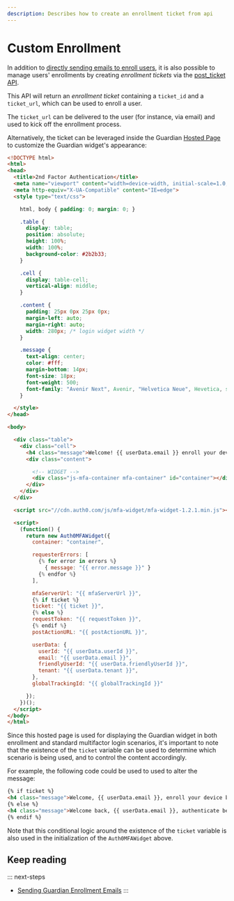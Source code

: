 ```yaml
---
description: Describes how to create an enrollment ticket from api
---
```

# Custom Enrollment

In addition to [directly sending emails to enroll users](/multifactor-authentication/administrator/guardian-enrollment-email), it is also possible to manage users' enrollments by creating _enrollment tickets_ via the [post_ticket API](/api/management/v2#!/Guardian/post_ticket).

This API will return an _enrollment ticket_ containing a `ticket_id` and a `ticket_url`, which can be used to enroll a user.

The `ticket_url` can be delivered to the user (for instance, via email) and used to kick off the enrollment process.

Alternatively, the ticket can be leveraged inside the Guardian [Hosted Page](${manage_url}/#/guardian_mfa_page) to customize the Guardian widget's appearance:

```html
<!DOCTYPE html>
<html>
<head>
  <title>2nd Factor Authentication</title>
  <meta name="viewport" content="width=device-width, initial-scale=1.0, maximum-scale=1.0, user-scalable=no" />
  <meta http-equiv="X-UA-Compatible" content="IE=edge">
  <style type="text/css">

    html, body { padding: 0; margin: 0; }

    .table {
      display: table;
      position: absolute;
      height: 100%;
      width: 100%;
      background-color: #2b2b33;
    }

    .cell {
      display: table-cell;
      vertical-align: middle;
    }

    .content {
      padding: 25px 0px 25px 0px;
      margin-left: auto;
      margin-right: auto;
      width: 280px; /* login widget width */
    }

    .message {
      text-align: center;
      color: #fff;
      margin-bottom: 14px;
      font-size: 18px;
      font-weight: 500;
      font-family: "Avenir Next", Avenir, "Helvetica Neue", Hevetica, sans-serif;;
    }

  </style>
</head>

<body>

  <div class="table">
    <div class="cell">
      <h4 class="message">Welcome! {{ userData.email }} enroll your device</h4>
      <div class="content">

        <!-- WIDGET -->
        <div class="js-mfa-container mfa-container" id="container"></div>
      </div>
    </div>
  </div>

  <script src="//cdn.auth0.com/js/mfa-widget/mfa-widget-1.2.1.min.js"></script>

  <script>
    (function() {
      return new Auth0MFAWidget({
        container: "container",

        requesterErrors: [
          {% for error in errors %}
            { message: "{{ error.message }}" }
          {% endfor %}
        ],

        mfaServerUrl: "{{ mfaServerUrl }}",
        {% if ticket %}
        ticket: "{{ ticket }}",
        {% else %}
        requestToken: "{{ requestToken }}",
        {% endif %}
        postActionURL: "{{ postActionURL }}",

        userData: {
          userId: "{{ userData.userId }}",
          email: "{{ userData.email }}",
          friendlyUserId: "{{ userData.friendlyUserId }}",
          tenant: "{{ userData.tenant }}",
        },
        globalTrackingId: "{{ globalTrackingId }}"

      });
    })();
  </script>
</body>
</html>
```

Since this hosted page is used for displaying the Guardian widget in both enrollment and standard multifactor login scenarios, it's important to note that the existence of the `ticket` variable can be used to determine which scenario is being used, and to control the content accordingly.

For example, the following code could be used to used to alter the message:

```html
{% if ticket %}
<h4 class="message">Welcome, {{ userData.email }}, enroll your device below</h4>
{% else %}
<h4 class="message">Welcome back, {{ userData.email }}, authenticate below</h4>
{% endif %}
````

Note that this conditional logic around the existence of the `ticket` variable is also used in the initialization of the `Auth0MFAWidget` above.

## Keep reading

::: next-steps
* [Sending Guardian Enrollment Emails](/multifactor-authentication/administrator/guardian-enrollment-email)
:::

